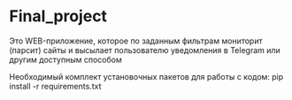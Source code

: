 # Final_project
Это WEB-приложение, которое по заданным фильтрам мониторит (парсит) сайты и высылает пользователю уведомления в Telegram или другим доступным способом

Необходимый комплект установочных пакетов для работы с кодом: 
pip install -r requirements.txt
